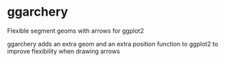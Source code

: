 # ggarchery
Flexible segment geoms with arrows for ggplot2

ggarchery adds an extra geom and an extra position function to ggplot2 to improve flexibility when drawing arrows
